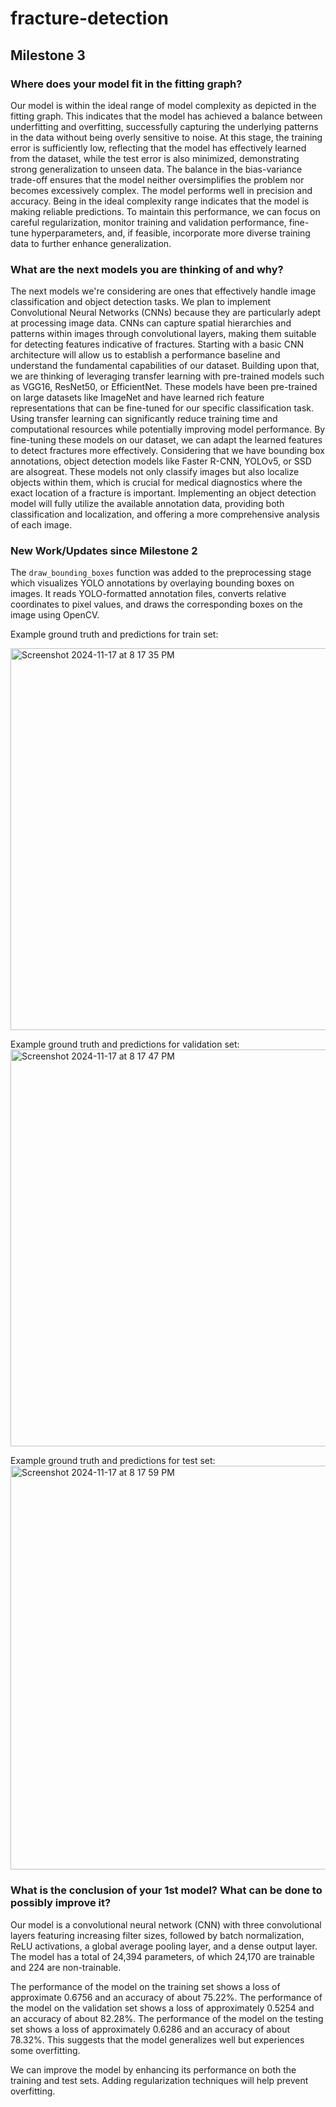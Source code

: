 # fracture-detection

## Milestone 3
### Where does your model fit in the fitting graph?
Our model is within the ideal range of model complexity as depicted in the fitting graph. This indicates that the model has achieved a balance between underfitting and overfitting, successfully capturing the underlying patterns in the data without being overly sensitive to noise. At this stage, the training error is sufficiently low, reflecting that the model has effectively learned from the dataset, while the test error is also minimized, demonstrating strong generalization to unseen data. The balance in the bias-variance trade-off ensures that the model neither oversimplifies the problem nor becomes excessively complex. The model performs well in precision and accuracy. Being in the ideal complexity range indicates that the model is making reliable predictions. To maintain this performance, we can focus on careful regularization, monitor training and validation performance, fine-tune hyperparameters, and, if feasible, incorporate more diverse training data to further enhance generalization.  

### What are the next models you are thinking of and why?
The next models we're considering are ones that effectively handle image classification and object detection tasks. We plan to implement Convolutional Neural Networks (CNNs) because they are particularly adept at processing image data. CNNs can capture spatial hierarchies and patterns within images through convolutional layers, making them suitable for detecting features indicative of fractures. Starting with a basic CNN architecture will allow us to establish a performance baseline and understand the fundamental capabilities of our dataset.
Building upon that, we are thinking of leveraging transfer learning with pre-trained models such as VGG16, ResNet50, or EfficientNet. These models have been pre-trained on large datasets like ImageNet and have learned rich feature representations that can be fine-tuned for our specific classification task. Using transfer learning can significantly reduce training time and computational resources while potentially improving model performance. By fine-tuning these models on our dataset, we can adapt the learned features to detect fractures more effectively.
Considering that we have bounding box annotations, object detection models like Faster R-CNN, YOLOv5, or SSD are alsogreat. These models not only classify images but also localize objects within them, which is crucial for medical diagnostics where the exact location of a fracture is important. Implementing an object detection model will fully utilize the available annotation data, providing both classification and localization, and offering a more comprehensive analysis of each image.

### New Work/Updates since Milestone 2

The `draw_bounding_boxes` function was added to the preprocessing stage which visualizes YOLO annotations by overlaying bounding boxes on images. It reads YOLO-formatted annotation files, converts relative coordinates to pixel values, and draws the corresponding boxes on the image using OpenCV. 

 Example ground truth and predictions for train set:
 
 <img width="611" alt="Screenshot 2024-11-17 at 8 17 35 PM" src="https://github.com/user-attachments/assets/ad59a1ab-b071-4786-a663-d899c7e09737">

Example ground truth and predictions for validation set:
<img width="635" alt="Screenshot 2024-11-17 at 8 17 47 PM" src="https://github.com/user-attachments/assets/ca73cb3b-745b-4dea-9afd-e85c75d5177a">

Example ground truth and predictions for test set:
<img width="646" alt="Screenshot 2024-11-17 at 8 17 59 PM" src="https://github.com/user-attachments/assets/e411786f-83a5-4f9e-85b2-7d2be59debcf">


### What is the conclusion of your 1st model? What can be done to possibly improve it?

Our model is a convolutional neural network (CNN) with three convolutional layers featuring increasing filter sizes, followed by batch normalization, ReLU activations, a global average pooling layer, and a dense output layer. The model has a total of 24,394 parameters, of which 24,170 are trainable and 224 are non-trainable.

The performance of the model on the training set shows a loss of approximate 0.6756 and an accuracy of about 75.22%. The performance of the model on the validation set shows a loss of approximately 0.5254 and an accuracy of about 82.28%. The performance of the model on the testing set shows a loss of approximately 0.6286 and an accuracy of about 78.32%. This suggests that the model generalizes well but experiences some overfitting. 

We can improve the model by enhancing its performance on both the training and test sets. Adding regularization techniques will help prevent overfitting. 
